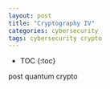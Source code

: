 ```yaml
---
layout: post
title: "Cryptography IV"
categories: cybersecurity
tags: cybersecurity crypto
---
```


* TOC
{:toc}



post quantum crypto


